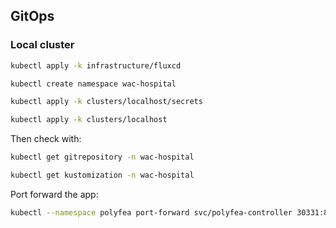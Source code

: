 ## GitOps

### Local cluster

```bash
kubectl apply -k infrastructure/fluxcd

kubectl create namespace wac-hospital

kubectl apply -k clusters/localhost/secrets

kubectl apply -k clusters/localhost
```

Then check with:

```bash
kubectl get gitrepository -n wac-hospital

kubectl get kustomization -n wac-hospital
```

Port forward the app:

```bash
kubectl --namespace polyfea port-forward svc/polyfea-controller 30331:80
```
